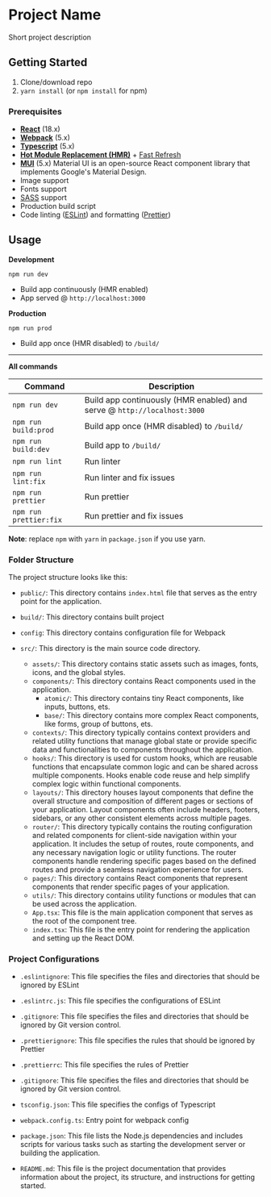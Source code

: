 # Project Name

Short project description

## Getting Started

1. Clone/download repo
2. `yarn install` (or `npm install` for npm)

### Prerequisites

* **[React](https://facebook.github.io/react/)** (18.x)
* **[Webpack](https://webpack.js.org/)** (5.x)
* **[Typescript](https://www.typescriptlang.org/)**  (5.x)
* **[Hot Module Replacement (HMR)](https://webpack.js.org/concepts/hot-module-replacement/)** + [Fast Refresh](https://github.com/pmmmwh/react-refresh-webpack-plugin)
* **[MUI](https://mui.com/)** (5.x) Material UI is an open-source React component library that implements Google's Material Design. 
* Image support
* Fonts support
* [SASS](http://sass-lang.com/) support
* Production build script
* Code linting ([ESLint](https://github.com/eslint/eslint)) and formatting ([Prettier](https://github.com/prettier/prettier))

## Usage
**Development**

`npm run dev`

* Build app continuously (HMR enabled)
* App served @ `http://localhost:3000`

**Production**

`npm run prod`

* Build app once (HMR disabled) to `/build/`

---

**All commands**

| Command                | Description                                                              |
|------------------------|--------------------------------------------------------------------------|
| `npm run dev`          | Build app continuously (HMR enabled) and serve @ `http://localhost:3000` |
| `npm run build:prod`   | Build app once (HMR disabled) to `/build/`                               |
| `npm run build:dev`    | Build app to `/build/`                                                   |
| `npm run lint`         | Run linter                                                               |
| `npm run lint:fix`     | Run linter and fix issues                                                |
| `npm run prettier`     | Run prettier                                                             |
| `npm run prettier:fix` | Run prettier and fix issues                                              |

**Note**: replace `npm` with `yarn` in `package.json` if you use yarn.

### Folder Structure

The project structure looks like this:

- `public/`: This directory contains `index.html` file that serves as the entry point for the application.

- `build/`: This directory contains built project

- `config`: This directory contains configuration file for Webpack

- `src/`: This directory is the main source code directory.
    - `assets/`: This directory contains static assets such as images, fonts, icons, and the global styles.
    - `components/`: This directory contains React components used in the application.
      - `atomic/`: This directory contains tiny React components, like inputs, buttons, ets.
      - `base/`: This directory contains more complex React components, like forms, group of buttons, ets.
    - `contexts/`:  This directory typically contains context providers and related utility functions that manage global state or provide specific data and functionalities to components throughout the application.
    - `hooks/`: This directory is used for custom hooks, which are reusable functions that encapsulate common logic and can be shared across multiple components. Hooks enable code reuse and help simplify complex logic within functional components.
    - `layouts/`: This directory houses layout components that define the overall structure and composition of different pages or sections of your application. Layout components often include headers, footers, sidebars, or any other consistent elements across multiple pages.
    - `router/`: This directory typically contains the routing configuration and related components for client-side navigation within your application. It includes the setup of routes, route components, and any necessary navigation logic or utility functions. The router components handle rendering specific pages based on the defined routes and provide a seamless navigation experience for users.
    - `pages/`: This directory contains React components that represent components that render specific pages of your application.
    - `utils/`: This directory contains utility functions or modules that can be used across the application.
    - `App.tsx`: This file is the main application component that serves as the root of the component tree.
    - `index.tsx`: This file is the entry point for rendering the application and setting up the React DOM.

### Project Configurations

- `.eslintignore`: This file specifies the files and directories that should be ignored by ESLint

- `.eslintrc.js`: This file specifies the configurations of ESLint

- `.gitignore`: This file specifies the files and directories that should be ignored by Git version control.

- `.prettierignore`: This file specifies the rules that should be ignored by Prettier

- `.prettierrc`: This file specifies the rules of Prettier

- `.gitignore`: This file specifies the files and directories that should be ignored by Git version control.

- `tsconfig.json`: This file specifies the configs of Typescript

- `webpack.config.ts`: Entry point for webpack config

- `package.json`: This file lists the Node.js dependencies and includes scripts for various tasks such as starting the development server or building the application.

- `README.md`: This file is the project documentation that provides information about the project, its structure, and instructions for getting started.
